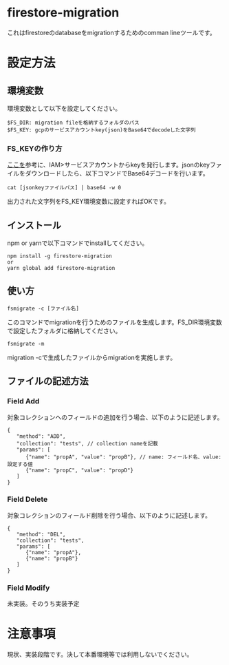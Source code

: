 # firestore-migration
これはfirestoreのdatabaseをmigrationするためのcomman lineツールです。  

# 設定方法
## 環境変数
環境変数として以下を設定してください。  

```
$FS_DIR: migration fileを格納するフォルダのパス  
$FS_KEY: gcpのサービスアカウントkey(json)をBase64でdecodeした文字列
```

### FS_KEYの作り方
[ここを](https://cloud.google.com/iam/docs/creating-managing-service-account-keys?hl=ja)参考に、IAM>サービスアカウントからkeyを発行します。jsonのkeyファイルをダウンロードしたら、以下コマンドでBase64デコードを行います。

```
cat [jsonkeyファイルパス] | base64 -w 0
```

出力された文字列をFS_KEY環境変数に設定すればOKです。

## インストール
npm or yarnで以下コマンドでinstallしてください。

```
npm install -g firestore-migration
or
yarn global add firestore-migration
```

## 使い方

```
fsmigrate -c [ファイル名]
```
このコマンドでmigrationを行うためのファイルを生成します。FS_DIR環境変数で設定したフォルダに格納してください。

```
fsmigrate -m
```
migration -cで生成したファイルからmigrationを実施します。

## ファイルの記述方法
### Field Add
対象コレクションへのフィールドの追加を行う場合、以下のように記述します。  

```
{
   "method": "ADD",
   "collection": "tests", // collection nameを記載
   "params": [
      {"name": "propA", "value": "propB"}, // name: フィールド名、value:設定する値
      {"name": "propC", "value": "propD"}
   ]
}
```

### Field Delete
対象コレクションのフィールド削除を行う場合、以下のように記述します。

```
{
   "method": "DEL",
   "collection": "tests",
   "params": [
      {"name": "propA"},
      {"name": "propB"}
   ]
}
```

### Field Modify
未実装。そのうち実装予定

# 注意事項
現状、実装段階です。決して本番環境等では利用しないでください。